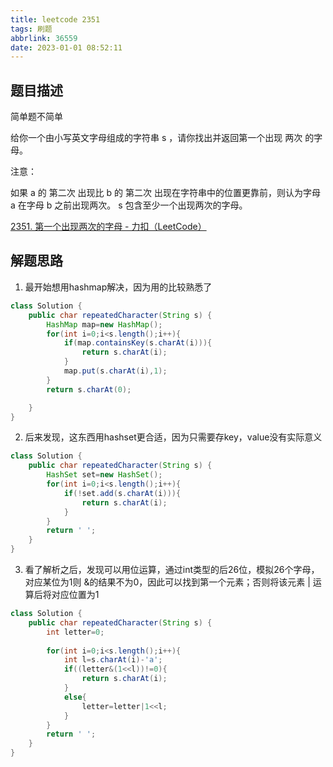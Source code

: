 ```yaml
---
title: leetcode 2351
tags: 刷题
abbrlink: 36559
date: 2023-01-01 08:52:11
---
```


## 题目描述

简单题不简单

给你一个由小写英文字母组成的字符串 s ，请你找出并返回第一个出现 两次 的字母。

注意：

如果 a 的 第二次 出现比 b 的 第二次 出现在字符串中的位置更靠前，则认为字母 a 在字母 b 之前出现两次。
s 包含至少一个出现两次的字母。

[2351. 第一个出现两次的字母 - 力扣（LeetCode）](https://leetcode.cn/problems/first-letter-to-appear-twice/)



## 解题思路

1. 最开始想用hashmap解决，因为用的比较熟悉了

```java
class Solution {
    public char repeatedCharacter(String s) {
        HashMap map=new HashMap();
        for(int i=0;i<s.length();i++){
            if(map.containsKey(s.charAt(i))){
                return s.charAt(i);
            }
            map.put(s.charAt(i),1);
        }
        return s.charAt(0);

    }
}
```

2. 后来发现，这东西用hashset更合适，因为只需要存key，value没有实际意义

```java
class Solution {
    public char repeatedCharacter(String s) {
        HashSet set=new HashSet();
        for(int i=0;i<s.length();i++){
            if(!set.add(s.charAt(i))){
                return s.charAt(i);
            }
        }
        return ' ';
    }
}
```

3. 看了解析之后，发现可以用位运算，通过int类型的后26位，模拟26个字母，对应某位为1则 &的结果不为0，因此可以找到第一个元素；否则将该元素 | 运算后将对应位置为1

```java
class Solution {
    public char repeatedCharacter(String s) {
        int letter=0;
        
        for(int i=0;i<s.length();i++){
            int l=s.charAt(i)-'a';
            if((letter&(1<<l))!=0){
                return s.charAt(i);
            }
            else{
                letter=letter|1<<l;
            }
        }
        return ' ';
    }
}
```

